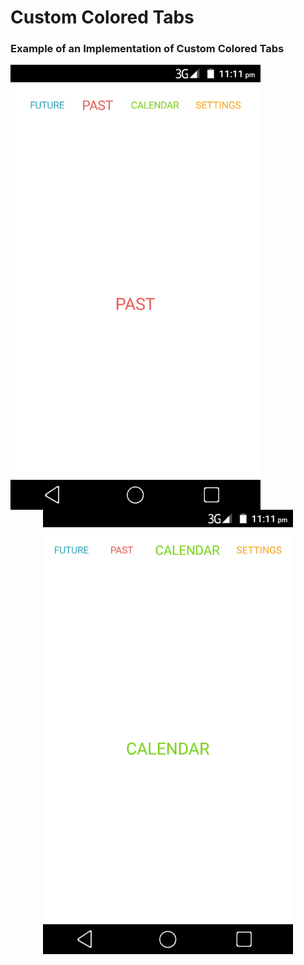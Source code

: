# Custom Colored Tabs

### Example of an Implementation of Custom Colored Tabs

<p align="center">
  <img src="/screenshots/1.png" width="400" align="left"/>
  <img src="/screenshots/2.png" width="400"/>
</p>
